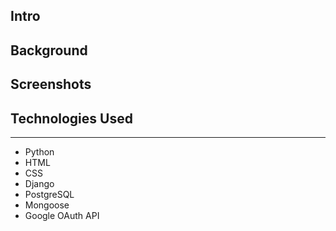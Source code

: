 ## Intro

## Background

## Screenshots

## Technologies Used
---
- Python
- HTML
- CSS
- Django
- PostgreSQL
- Mongoose
- Google OAuth API